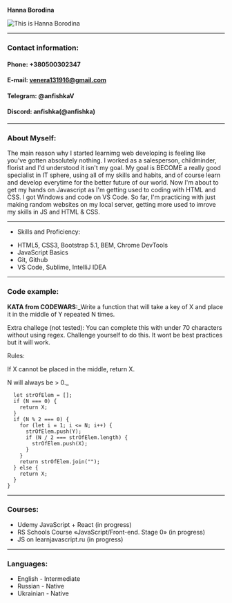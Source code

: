 **Hanna Borodina**

![This is Hanna Borodina](https://i.pinimg.com/564x/a2/8b/4a/a28b4aa0c7ecd18e6eef8284f24f78a1.jpg)

****

### Contact information:

#### Phone: +380500302347
#### E-mail: venera131916@gmail.com
#### Telegram: @anfishkaV
#### Discord: anfishka(@anfishka)

****

### About Myself:

The main reason why I started learnimg web developing is feeling like you've gotten absolutely nothing. I worked as a salesperson, childminder, florist and I'd understood it isn't my goal. My goal is BECOME a really good specialist in IT sphere, using all of my skills and habits, and of course learn and develop everytime for the better future of our world. Now I'm about to get my hands on Javascript as I'm getting used to coding with HTML and CSS. I got Windows and code on VS Code. So far, I'm practicing with just making random websites on my local server, getting more used to imrove my skills in JS and HTML & CSS.

****

* Skills and Proficiency:

- HTML5, CSS3, Bootstrap 5.1, BEM, Chrome DevTools
- JavaScript Basics
- Git, Github
- VS Code, Sublime, IntelliJ IDEA

****

### Code example:

**KATA from CODEWARS:**_Write a function that will take a key of X and place it in the middle of Y repeated N times.

Extra challege (not tested): You can complete this with under 70 characters without using regex. Challenge yourself to do this. It wont be best practices but it will work.

Rules:

If X cannot be placed in the middle, return X.

N will always be > 0._

```function middleMe(N, X, Y) {
  let strOfElem = [];
  if (N === 0) {
    return X;
  }
  if (N % 2 === 0) {
    for (let i = 1; i <= N; i++) {
      strOfElem.push(Y);
      if (N / 2 === strOfElem.length) {
        strOfElem.push(X);
      }
    }
    return strOfElem.join("");
  } else {
    return X;
  }
}
```

****

### Courses:

- Udemy JavaScript + React (in progress)
- RS Schools Course «JavaScript/Front-end. Stage 0» (in progress)
- JS on learnjavascript.ru (in progress)

****

### Languages:

- English - Intermediate
- Russian - Native
- Ukrainian - Native
